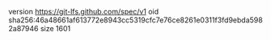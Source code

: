 version https://git-lfs.github.com/spec/v1
oid sha256:46a48661af613772e8943cc5319cfc7e76ce8261e0311f3fd9ebda5982a87946
size 1601

